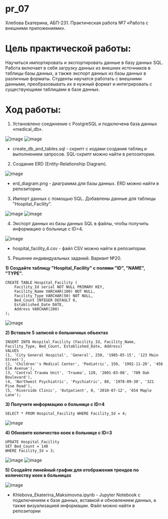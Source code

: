 # pr_07
Хлебова Екатерина, АБП-231. Практическая работа №7 «Работа с внешними приложениями».

# Цель практической работы: 
Научиться импортировать и экспортировать данные в базу данных SQL. Работа включает в себя загрузку данных из внешних источников в таблицы базы данных, а также экспорт данных из базы данных в различные форматы. Студенты научатся работать с внешними данными, преобразовывать их в нужный формат и интегрировать с существующими таблицами в базе данных.

# Ход работы:
1.	Установлено соединение с PostgreSQL и подключена база данных «medical_db».

![image](https://github.com/user-attachments/assets/07698150-e951-4209-8e55-05b61008de89)
![image](https://github.com/user-attachments/assets/ce01a769-6b83-4a27-941f-c23a86b24046)

- create_db_and_tables.sql - скрипт с кодами создания таблиц и выполнением запросов. SQL-скрипт можно найти в репозитории.
   
2. Создание ERD (Entity-Relationship Diagram).

![image](https://github.com/user-attachments/assets/ec71c5aa-1591-4527-8293-56b202771420)

- erd_diagram.png - диаграмма для базы данных. ERD можно найти в репозитории.

3. Импорт данных с помощью SQL. Добавлены данные для таблицы "Hospital_Facility".
   
![image](https://github.com/user-attachments/assets/e89f92c5-271d-4608-9b8d-5e7dc4b67b96)
![image](https://github.com/user-attachments/assets/2b1c90e3-a013-4dfd-828d-55be0b2e3a96)


4. Экспорт данных из базы данных SQL в файлы, чтобы получить информацию о больнице с ID=4.
   
![image](https://github.com/user-attachments/assets/84cb0596-a536-46a2-9a60-1729483a775c)

- hospital_facility_4.csv - файл CSV можно найти в репозитории.

5. Решение индивидуальных заданий. Вариант №20.

**1) Создайте таблицу "Hospital_Facility" с полями "ID", "NAME", "TYPE".**

```
CREATE TABLE Hospital_Facility (
    Facility_Id serial NOT NULL PRIMARY KEY,
    Facility_Name VARCHAR(100) NOT NULL,
    Facility_Type VARCHAR(50) NOT NULL,
    Bed_Count INTEGER DEFAULT 0,
    Established_Date DATE,
    Address VARCHAR(200)
);
```
![image](https://github.com/user-attachments/assets/4fd12fba-deed-45b5-921e-38b07782a3b5)

**2) Вставьте 5 записей о больничных объектах**

```
INSERT INTO Hospital_Facility (Facility_Id, Facility_Name, Facility_Type, Bed_Count, Established_Date, Address)
VALUES
(1, 'City General Hospital', 'General', 250, '1985-05-15', '123 Main Street'),
(2, 'Children''s Medical Center', 'Pediatric', 150, '1992-11-20', '456 Elm Avenue'),
(3, 'Central Trauma Unit', 'Trauma', 120, '2001-03-08', '789 Oak Boulevard'),
(4, 'Northwest Psychiatric', 'Psychiatric', 80, '1978-09-30', '321 Pine Road'),
(5, 'Riverside Clinic', 'Outpatient', 0, '2010-07-12', '654 Maple Lane');
```

**3) Получите информацию о больнице с ID=4**

```
SELECT * FROM Hospital_Facility WHERE Facility_Id = 4;
```
![image](https://github.com/user-attachments/assets/ae9d7d71-e5bf-46da-a6ef-6e7421cab7dd)

**4) Обновите количество коек в больнице с ID=3**

```
UPDATE Hospital_Facility 
SET Bed_Count = 140 
WHERE Facility_Id = 3;
```
![image](https://github.com/user-attachments/assets/d3e466c4-c07b-40f9-8a09-7fa9adf74844)
![image](https://github.com/user-attachments/assets/68bfa250-19d1-4aee-a1fe-df2b19604f40)

**5) Создайте линейный график для отображения трендов по количеству коек в больницах**

![image](https://github.com/user-attachments/assets/7cdcc049-8ead-4a43-a099-158728ba00b6)

- Khlebova_Ekaterina_Maksimovna.ipynb - Jupyter Notebook с подключением к базе данных, вставкой и обновлением данных, а также визуализацией информации. Файл можно найти в репозитории
